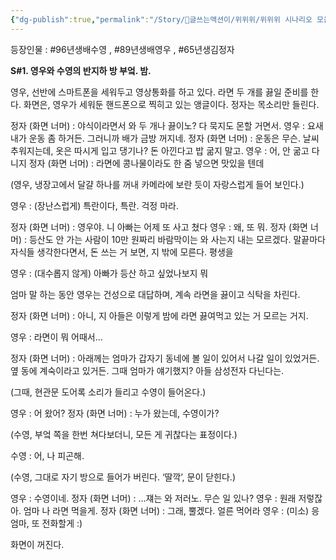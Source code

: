 ```yaml
---
{"dg-publish":true,"permalink":"/Story/🚂글쓰는액션이/위위위/위위위 시나리오 모음/19. 걱정마세요 엄마/"}
---
```



등장인물 : #96년생배수영 , #89년생배영우 , #65년생김정자

**S#1. 영우와 수영의 반지하 방 부엌. 밤.**

영우, 선반에 스마트폰을 세워두고 영상통화를 하고 있다. 라면 두 개를 끓일 준비를 한다.
화면은, 영우가 세워둔 핸드폰으로 찍히고 있는 앵글이다. 
정자는 목소리만 들린다.

정자 (화면 너머) : 야식이라면서 와 두 개나 끓이노? 다 묵지도 몬할 거면서.
영우 : 요새 내가 운동 좀 하거든. 그러니까 배가 금방 꺼지네.
정자 (화면 너머) : 운동은 무슨. 날씨 추워지는데, 옷은 따시게 입고 댕기나? 돈 아낀다고 밥 굶지 말고.
영우 : 어, 안 굶고 다니지
정자 (화면 너머) : 라면에 콩나물이라도 한 줌 넣으면 맛있을 텐데

(영우, 냉장고에서 달걀 하나를 꺼내 카메라에 보란 듯이 자랑스럽게 들어 보인다.)

영우 : (장난스럽게) 특란이다, 특란. 걱정 마라.

정자 (화면 너머) : 영우야. 니 아빠는 어제 또 사고 쳤다
영우 : 왜, 또 뭐.
정자 (화면 너머) : 등산도 안 가는 사람이 10만 원짜리 바람막이는 와 사는지 내는 모르겠다. 말끝마다 자식들 생각한다면서, 돈 쓰는 거 보면, 지 밖에 모른다. 평생을

영우 : (대수롭지 않게) 아빠가 등산 하고 싶었나보지 뭐

엄마 말 하는 동안 영우는 건성으로 대답하며, 계속 라면을 끓이고 식탁을 차린다. 

정자 (화면 너머) : 아니, 지 아들은 이렇게 밤에 라면 끓여먹고 있는 거 모르는 거지. 

영우 : 라면이 뭐 어때서...

정자 (화면 너머) : 아래께는 엄마가 갑자기 동네에 볼 일이 있어서 나갈 일이 있었거든. 옆 동에 계숙이라고 있거든. 그때 엄마가 얘기했지? 아들 삼성전자 다닌다는.

(그때, 현관문 도어록 소리가 들리고 수영이 들어온다.)

영우 : 어 왔어?
정자 (화면 너머) : 누가 왔는데, 수영이가?

(수영, 부엌 쪽을 한번 쳐다보더니, 모든 게 귀찮다는 표정이다.)

수영 : 어, 나 피곤해.

(수영, 그대로 자기 방으로 들어가 버린다. ‘딸깍’, 문이 닫힌다.)

영우 : 수영이네.
정자 (화면 너머) : …쟤는 와 저러노. 무슨 일 있나? 
영우 : 원래 저렇잖아. 엄마 나 라면 먹을게.
정자 (화면 너머) : 그래, 뿔겠다. 얼른 먹어라 
영우 : (미소) 응 엄마, 또 전화할게 :)


화면이 꺼진다.
